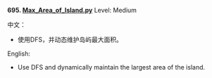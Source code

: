 **695. [Max_Area_of_Island.py](https://github.com/Kelv1nYu/LeetCode_Practices/blob/master/Code/Max_Area_of_Island.py)**      Level: Medium

中文：
* 使用DFS，并动态维护岛屿最大面积。

English:

* Use DFS and dynamically maintain the largest area of the island.